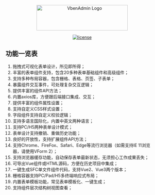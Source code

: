 <!--
 * @Description: 
 * @Author: wsy
 * @Date: 2023-10-27 14:38:24
 * @LastEditTime: 2023-10-27 19:58:02
 * @LastEditors: wsy
-->
<div align="center">
<img alt="VbenAdmin Logo" width="300" height="84" src="http://49.232.147.112:50000/static/logo.svg">

[![license](https://img.shields.io/github/license/anncwb/vue-vben-admin.svg)](LICENSE)
</div>

## 功能一览表

1. 拖拽式可视化表单设计，所见即所得；
2. 丰富的表单组件支持，包含20多种表单基础组件和高级组件；
3. 支持多种布局容器，包含栅格、表格、页签、子表单；
4. 暴露组件交互事件，可处理复杂交互逻辑；
5. 提供丰富的组件API方法；
6. 内置axios库，方便跟后端接口集成、交互；
7. 提供丰富的组件属性设置；
8. 支持自定义CSS样式设置；
9. 字段组件支持自定义校验逻辑；
10. 支持多语言国际化，内置中英文两种语言；
11. 支持PC/H5两种表单设计模式；
12. 表单设计支持撤销、重做历史功能；
13. 良好的开放性，支持扩展组件API方法；
14. 支持Chrome、FireFox、Safari、Edge等流行浏览器（如需支持IE 11浏览器，请使用VForm 2）；
15. 支持浏览器缓存功能，自动保存表单最新状态，无须担心工作成果丢失；
16. 可导出Vue组件或HTML源码，方便在历史项目中集成；
17. 一键生成SFC单文件组件代码，支持Vue2、Vue3两个版本；
18. 栅格容器支持PC/Pad/H5多终端响应式布局；
19. 内置表单模板功能，常见表单模板化、一键生成；
20. 支持组件层次结构树视图查看；
